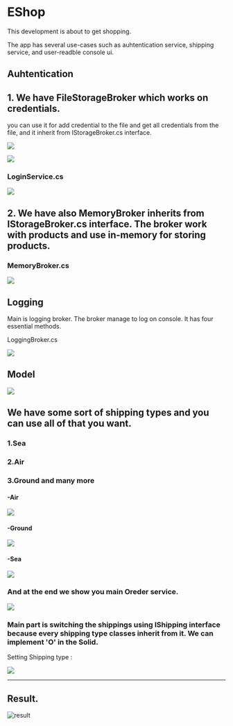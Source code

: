 # EShop
This development is about to get shopping.

The app has several use-cases such as auhtentication service,
shipping service, and user-readble console ui.

## Auhtentication

## 1. We have FileStorageBroker which works on credentials.
you can use it for add credential to the file  and get all credentials 
from the file, and it inherit from IStorageBroker.cs interface.

![](images/1.png)

![](images/2.png)
        

        
### LoginService.cs

![](images/3.png)

## 2. We have also MemoryBroker inherits from IStorageBroker.cs interface. The broker work with products and use in-memory for storing products.

### MemoryBroker.cs
![](images/4.png)



## Logging

Main is logging broker. The broker manage to log on console. It has four essential methods.

LoggingBroker.cs

![](images/5.png)


## Model

![](images/6.png)
 
## We have some sort of shipping types and you can use all of that you want.

### 1.Sea
### 2.Air
### 3.Ground  and many more

#### -Air

![](images/7.png)

#### -Ground

![](images/8.png)

#### -Sea
![](images/9.png)


### And at the end we show you main Oreder service.

![](images/10.png)

### Main part is switching the shippings using IShipping interface because every shipping type classes inherit from it. We can implement **'O'** in the __Solid__.

Setting Shipping type : 

![](images/11.png)

---

## Result.

![result](https://github.com/Hamroliyev/EShop/blob/main/Assets/result.gif)



